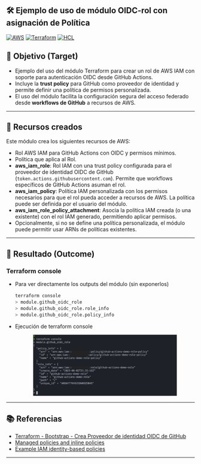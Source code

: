 ## 🛠️ Ejemplo de uso de módulo OIDC-rol con asignación de Política

[![AWS](https://img.shields.io/badge/AWS-%23FF9900.svg?logo=amazon-web-services&logoColor=white)](#)
[![Terraform](https://img.shields.io/badge/IaC-Terraform-623CE4?logo=terraform&logoColor=white)](#)
[![HCL](https://img.shields.io/badge/Language-HCL-blueviolet)](#)

## 🎯 Objetivo (Target)
- Ejemplo del uso del módulo Terraform para crear un rol de AWS IAM con soporte para autenticación OIDC desde GitHub Actions.
- Incluye la **trust policy** para GitHub como proveedor de identidad y permite definir una política de permisos personalizada.
- El uso del módulo facilita la configuración segura del acceso federado desde **workflows de GitHub** a recursos de AWS.

---

## 🧱 Recursos creados
Este módulo crea los siguientes recursos de AWS:
- Rol AWS IAM para GitHub Actions con OIDC y permisos mínimos.
- Política que aplica al Rol.
- **aws_iam_role**: Rol IAM con una trust policy configurada para el proveedor de identidad OIDC de GitHub (`token.actions.githubusercontent.com`). Permite que workflows específicos de GitHub Actions asuman el rol.
- **aws_iam_policy**: Política IAM personalizada con los permisos necesarios para que el rol pueda acceder a recursos de AWS. La política puede ser definida por el usuario del módulo.
- **aws_iam_role_policy_attachment**: Asocia la política IAM creada (o una existente) con el rol IAM generado, permitiendo aplicar permisos.
- Opcionalmente, si no se define una política personalizada, el módulo puede permitir usar ARNs de políticas existentes.

---

## 🚀 Resultado (Outcome)
### Terraform console
- Para ver directamente los outputs del módulo (sin exponerlos)
    
    ```bash
    terraform console
    > module.github_oidc_role
    > module.github_oidc_role.role_info
    > module.github_oidc_role.policy_info
    ```

- Ejecución de terraform console

    <p align="center">
    <img src="../../assets/imagenes/terraform_console_output.png" alt="Terraform Console" width="80%">
    </p>

---

## 📚 Referencias
- [Terraform - Bootstrap - Crea Proveedor de identidad OIDC de GitHub](https://github.com/samuelrojasm/demo-terraform-aws/tree/main/IAM/iam-openid-connect-github)
- [Managed policies and inline policies](https://docs.aws.amazon.com/IAM/latest/UserGuide/access_policies_managed-vs-inline.html)
- [Example IAM identity-based policies](https://docs.aws.amazon.com/IAM/latest/UserGuide/access_policies_examples.html)

---